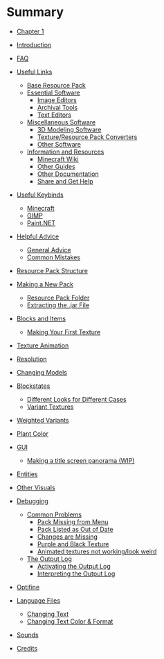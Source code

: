 # Summary

- [Chapter 1](./chapter_1.md)

- [Introduction](README.md)
- [FAQ](faq.md)
- [Useful Links](useful-links/README.md)
  - [Base Resource Pack](useful-links/base-pack/README.md)
  - [Essential Software](useful-links/essential-softare/README.md)
    - [Image Editors](useful-links/essential-softare/image-editors.md)
    - [Archival Tools](useful-links/essential-softare/archive-tools.md)
    - [Text Editors](useful-links/essential-softare/text-editors.md)
  - [Miscellaneous Software](useful-links/misc-softare/README.md)
    - [3D Modeling Software](useful-links/misc-softare/3d-model-software.md)
    - [Texture/Resource Pack Converters](useful-links/misc-softare/converters.md)
    - [Other Software](useful-links/misc-softare/misc-software.md)
  - [Information and Resources](useful-links/informative-links/README.md)
    - [Minecraft Wiki](useful-links/informative-links/mc-wiki.md)
    - [Other Guides](useful-links/informative-links/other-guides.md)
    - [Other Documentation](useful-links/informative-links/other-docs.md)
    - [Share and Get Help](useful-links/informative-links/share-and-help.md)
- [Useful Keybinds](keybinds/README.md)
  - [Minecraft](keybinds/minecraft.md)
  - [GIMP](keybinds/gimp.md)
  - [Paint.NET](keybinds/paint-net.md)
- [Helpful Advice](advice/README.md)
  - [General Advice](advice/general.md)
  - [Common Mistakes](advice/mistakes.md)
- [Resource Pack Structure]()
- [Making a New Pack]()
  - [Resource Pack Folder]()
  - [Extracting the .jar File]()
- [Blocks and Items]()
  - [Making Your First Texture]()
- [Texture Animation]()
- [Resolution]()
- [Changing Models]()
- [Blockstates]()
  - [Different Looks for Different Cases]()
  - [Variant Textures]()
- [Weighted Variants]()
- [Plant Color]()
- [GUI]()
  - [Making a title screen panorama (WIP)]()
- [Entities]()
- [Other Visuals]()
- [Debugging]()
  - [Common Problems]()
    - [Pack Missing from Menu]()
    - [Pack Listed as Out of Date]()
    - [Changes are Missing]()
    - [Purple and Black Texture]()
    - [Animated textures not working/look weird]()
  - [The Output Log]()
    - [Activating the Output Log]()
    - [Interpreting the Output Log]()
- [Optifine]()
- [Language Files]()
  - [Changing Text]()
  - [Changing Text Color & Format]()
- [Sounds]()
- [Credits]()